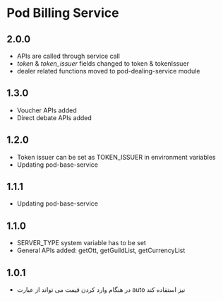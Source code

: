 # Pod Billing Service

## 2.0.0 ##
* APIs are called through service call
* _token_ & _token_issuer_ fields changed to token & tokenIssuer
* dealer related functions moved to pod-dealing-service module

## 1.3.0 ##
* Voucher APIs added
* Direct debate APIs added

## 1.2.0 ##
* Token issuer can be set as TOKEN_ISSUER in environment variables
* Updating pod-base-service

## 1.1.1 ##
* Updating pod-base-service

## 1.1.0 ##
* SERVER_TYPE system variable has to be set
* General APIs added: getOtt, getGuildList, getCurrencyList

## 1.0.1 ##
* در هنگام وارد کردن قیمت می تواند از عبارت auto نیز استفاده کند
